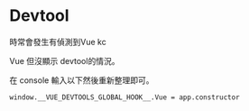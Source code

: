 # Devtool

時常會發生有偵測到Vue  kc

Vue 但沒顯示 devtool的情況。







在 console 輸入以下然後重新整理即可。

```text
window.__VUE_DEVTOOLS_GLOBAL_HOOK__.Vue = app.constructor
```

